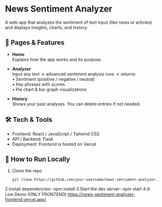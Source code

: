# News Sentiment Analyzer

A web app that analyzes the sentiment of text input (like news or articles) and displays insights, charts, and history.

## 📄 Pages & Features

- **Home**  
  Explains how the app works and its purpose.

- **Analyzer**  
  Input any text → advanced sentiment analysis runs → returns:  
  • Sentiment (positive / negative / neutral)  
  • Key phrases with scores  
  • Pie chart & bar graph visualizations  

- **History**  
  Shows your past analyses. You can delete entries if not needed.

## 🛠️ Tech & Tools

- Frontend: React / JavaScript / Tailwind CSS  
- API / Backend: Flask  
- Deployment: Frontend is hosted on Vercel  

## 🚀 How to Run Locally

1. Clone the repo  
   ```bash
   git clone https://github.com/your-username/news-sentiment-analyzer.git
2.Install dependencies- npm install
3.Start the dev server- npm start
4.🌐 Live Demo (ONLY FRONTEND)
https://news-sentiment-analyzer-frontend.vercel.app/

